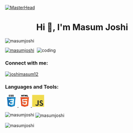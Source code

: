 [![MasterHead](https://th.bing.com/th/id/OIP.FqjOd8gX4bNhlNZrC3X2nQHaE0?pid=ImgDet&rs=1)](https://MASUMJOSHI.io)
<h1 align="center">Hi 👋, I'm Masum Joshi</h1>
<p align="left"> <img src="https://komarev.com/ghpvc/?username=masumjoshi&label=Profile%20views&color=0e75b6&style=flat" alt="masumjoshi" /> </p>
<img align="right" alt="coding" width="400" src="https://user-images.githubusercontent.com/55389276/140866485-8fb1c876-9a8f-4d6a-98dc-08c4981eaf70.gif">

<p align="left"> <a href="https://github.com/ryo-ma/github-profile-trophy"><img src="https://github-profile-trophy.vercel.app/?username=masumjoshi" alt="masumjoshi" /></a> </p>

<h3 align="left">Connect with me:</h3>
<p align="left">
<a href="https://instagram.com/joshimasum12" target="blank"><img align="center" src="https://raw.githubusercontent.com/rahuldkjain/github-profile-readme-generator/master/src/images/icons/Social/instagram.svg" alt="joshimasum12" height="30" width="40" /></a>
</p>

<h3 align="left">Languages and Tools:</h3>
<p align="left"> <a href="https://www.w3schools.com/css/" target="_blank" rel="noreferrer"> <img src="https://raw.githubusercontent.com/devicons/devicon/master/icons/css3/css3-original-wordmark.svg" alt="css3" width="40" height="40"/> </a> <a href="https://www.w3.org/html/" target="_blank" rel="noreferrer"> <img src="https://raw.githubusercontent.com/devicons/devicon/master/icons/html5/html5-original-wordmark.svg" alt="html5" width="40" height="40"/> </a> <a href="https://developer.mozilla.org/en-US/docs/Web/JavaScript" target="_blank" rel="noreferrer"> <img src="https://raw.githubusercontent.com/devicons/devicon/master/icons/javascript/javascript-original.svg" alt="javascript" width="40" height="40"/> </a> </p>

<p><img align="left" src="https://github-readme-stats.vercel.app/api/top-langs?username=masumjoshi&show_icons=true&locale=en&layout=compact" alt="masumjoshi" /></p>

<p>&nbsp;<img align="center" src="https://github-readme-stats.vercel.app/api?username=masumjoshi&show_icons=true&locale=en" alt="masumjoshi" /></p>

<p><img align="center" src="https://github-readme-streak-stats.herokuapp.com/?user=masumjoshi&" alt="masumjoshi" /></p>

